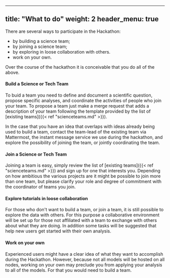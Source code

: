 ---
title: "What to do"
weight: 2
header_menu: true
----

There are several ways to participate in the Hackathon:

* by building a science team;
* by joining a science team;
* by exploring in loose collaboration with others.
* work on your own.

Over the course of the hackathon it is conceivable that you do all of the above.

#### Build a Science or Tech Team

To buid a team you need to define and document a scientific question, propose specific analyses, and coordinate the activities of people who join your team.  To propose a team just make a merge request that adds a description of your team following the template provided by the list of [existing teams]({{< ref "scienceteams.md" >}}).

In the case that you have an idea that overlaps with ideas already being used to build a team, contact the team-lead of the existing team via Mattermost, the instant message service we use during the hackathon, and explore the possibility of joining the team, or jointly coordinating the team. 

#### Join a Science or Tech Team

Joining a team is easy, simply review the list of [existing teams]({{< ref "scienceteams.md" >}}) and sign up for one that interests you.  Depending on how ambitious the various projects are it might be possible to join more than one team, but please clarify your role and degree of commitment with the coordinator of teams you join.

#### Explore tutorials in loose collaboration

For those who don't want to build a team, or join a team, it is still possible to explore the data with others.  For this purpose a collaborative environment will be set up for those not affiliated with a team to exchange with others about what they are doing.  In addition some tasks will be suggested that help new users get started with their own analysis.

#### Work on your own

Experienced users might have a clear idea of what they want to accomplish during the Hackathon.  However, because not all models will be hosted on all nodes, working on your own may preclude you from applying your analysis to all of the models.  For that you would need to build a team.


